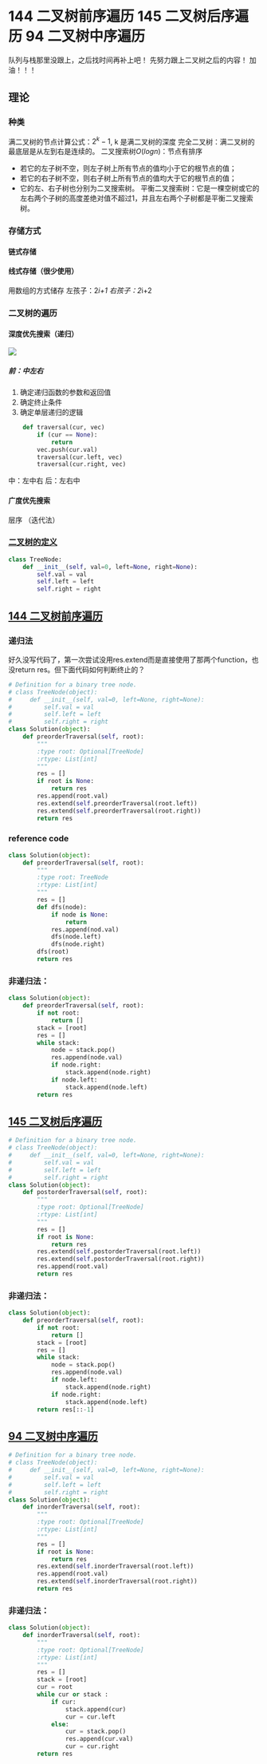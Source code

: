 # 144 二叉树前序遍历 145 二叉树后序遍历 94 二叉树中序遍历
队列与栈那里没跟上，之后找时间再补上吧！
先努力跟上二叉树之后的内容！
加油！！！

## 理论
### 种类
满二叉树的节点计算公式：$2^k-1$, k 是满二叉树的深度
完全二叉树：满二叉树的最底层是从左到右是连续的。
二叉搜索树$O(logn)$：节点有排序
- 若它的左子树不空，则左子树上所有节点的值均小于它的根节点的值；
- 若它的右子树不空，则右子树上所有节点的值均大于它的根节点的值；
- 它的左、右子树也分别为二叉搜索树。
平衡二叉搜索树：它是一棵空树或它的左右两个子树的高度差绝对值不超过1，并且左右两个子树都是平衡二叉搜索树。
### 存储方式
#### 链式存储
#### 线式存储（很少使用）
用数组的方式储存
左孩子：2*i+1
右孩子：2*i+2

### 二叉树的遍历
#### 深度优先搜索（递归）
![](/picture/二叉树.png)

##### 前：中左右
1. 确定递归函数的参数和返回值
2. 确定终止条件
3. 确定单层递归的逻辑
```python
    def traversal(cur, vec)
        if (cur == None):
            return
        vec.push(cur.val)
        traversal(cur.left, vec)
        traversal(cur.right, vec)
```
中：左中右
后：左右中


#### 广度优先搜索
层序 （迭代法）

### [二叉树的定义](#链式存储)
```python
class TreeNode:
    def __init__(self, val=0, left=None, right=None):
        self.val = val
        self.left = left
        self.right = right
```


## [144 二叉树前序遍历](https://leetcode.cn/problems/binary-tree-preorder-traversal/)
### 递归法
好久没写代码了，第一次尝试没用res.extend而是直接使用了那两个function，也没return res。但下面代码如何判断终止的？
```python
# Definition for a binary tree node.
# class TreeNode(object):
#     def __init__(self, val=0, left=None, right=None):
#         self.val = val
#         self.left = left
#         self.right = right
class Solution(object):
    def preorderTraversal(self, root):
        """
        :type root: Optional[TreeNode]
        :rtype: List[int]
        """
        res = []
        if root is None:
            return res
        res.append(root.val)
        res.extend(self.preorderTraversal(root.left))
        res.extend(self.preorderTraversal(root.right))
        return res
```
### reference code
```python
class Solution(object):
    def preorderTraversal(self, root):
        """
        :type root: TreeNode
        :rtype: List[int]
        """
        res = []
        def dfs(node):
            if node is None:
                return 
            res.append(nod.val)
            dfs(node.left)
            dfs(node.right)
        dfs(root)
        return res
```
### 非递归法：
```python
class Solution(object):
    def preorderTraversal(self, root):
        if not root:
            return []
        stack = [root]
        res = []
        while stack:
            node = stack.pop()
            res.append(node.val)
            if node.right:
                stack.append(node.right)
            if node.left:
                stack.append(node.left)
        return res
```

## [145 二叉树后序遍历](https://leetcode.cn/problems/binary-tree-postorder-traversal/)

```python
# Definition for a binary tree node.
# class TreeNode(object):
#     def __init__(self, val=0, left=None, right=None):
#         self.val = val
#         self.left = left
#         self.right = right
class Solution(object):
    def postorderTraversal(self, root):
        """
        :type root: Optional[TreeNode]
        :rtype: List[int]
        """
        res = []
        if root is None:
            return res
        res.extend(self.postorderTraversal(root.left))
        res.extend(self.postorderTraversal(root.right))
        res.append(root.val)
        return res
```

### 非递归法：
```python
class Solution(object):
    def preorderTraversal(self, root):
        if not root:
            return []
        stack = [root]
        res = []
        while stack:
            node = stack.pop()
            res.append(node.val)
            if node.left:
                stack.append(node.right)
            if node.right:
                stack.append(node.left)
        return res[::-1]
```
## [94 二叉树中序遍历](https://leetcode-cn.com/problems/binary-tree-inorder-traversal/)
```python
# Definition for a binary tree node.
# class TreeNode(object):
#     def __init__(self, val=0, left=None, right=None):
#         self.val = val
#         self.left = left
#         self.right = right
class Solution(object):
    def inorderTraversal(self, root):
        """
        :type root: Optional[TreeNode]
        :rtype: List[int]
        """
        res = []
        if root is None:
            return res
        res.extend(self.inorderTraversal(root.left))
        res.append(root.val)
        res.extend(self.inorderTraversal(root.right))
        return res
```

### 非递归法：
```python
class Solution(object):
    def inorderTraversal(self, root):
        """
        :type root: Optional[TreeNode]
        :rtype: List[int]
        """
        res = []
        stack = [root]
        cur = root
        while cur or stack :
            if cur:
                stack.append(cur)
                cur = cur.left
            else:
                cur = stack.pop()
                res.append(cur.val)
                cur = cur.right
        return res